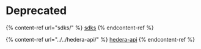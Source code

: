# Deprecated

{% content-ref url="sdks/" %}
[sdks](sdks/)
{% endcontent-ref %}

{% content-ref url="../../hedera-api/" %}
[hedera-api](../../hedera-api/)
{% endcontent-ref %}
